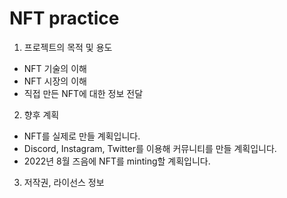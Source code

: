 # NFT practice

1. 프로젝트의 목적 및 용도

  - NFT 기술의 이해
  - NFT 시장의 이해
  - 직접 만든 NFT에 대한 정보 전달
  
 2. 향후 계획
  
  - NFT를 실제로 만들 계획입니다.
  - Discord, Instagram, Twitter를 이용해 커뮤니티를 만들 계획입니다.
  - 2022년 8월 즈음에 NFT를 minting할 계획입니다.
  
3. 저작권, 라이선스 정보
  
  
  
